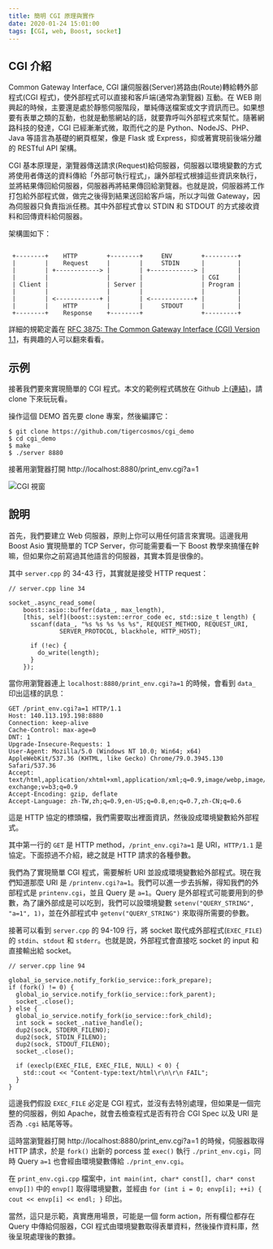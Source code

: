 ```yaml
---
title: 簡明 CGI 原理與實作
date: 2020-01-24 15:01:00
tags: [CGI, web, Boost, socket]
---
```


## CGI 介紹

Common Gateway Interface, CGI 讓伺服器(Server)將路由(Route)轉給轉外部程式(CGI 程式)，使外部程式可以直接和客戶端(通常為瀏覽器) 互動。在 WEB 剛興起的時候，主要還是處於靜態伺服階段，單純傳送檔案或文字資訊而已。如果想要有表單之類的互動，也就是動態網站的話，就要靠呼叫外部程式來幫忙。隨著網路科技的發達，CGI 已經漸漸式微，取而代之的是 Python、NodeJS、PHP、Java 等語言為基礎的網頁框架，像是 Flask 或 Express，抑或著實現前後端分離的 RESTful API 架構。

<!-- more --> 
CGI 基本原理是，瀏覽器傳送請求(Request)給伺服器，伺服器以環境變數的方式將使用者傳送的資料傳給「外部可執行程式」，讓外部程式根據這些資訊來執行，並將結果傳回給伺服器，伺服器再將結果傳回給瀏覽器。也就是說，伺服器將工作打包給外部程式做，做完之後得到結果送回給客戶端，所以才叫做 Gateway，因為伺服器只負責指派任務。其中外部程式會以 STDIN 和 STDOUT 的方式接收資料和回傳資料給伺服器。

架構圖如下：

<pre><code>
 +--------+    HTTP        +--------+     ENV        +---------+
 |        |    Request     |        |     STDIN      |         |
 |        | +------------> |        | +------------> |         |
 |        |                |        |                | CGI     |
 | Client |                | Server |                | Program |
 |        |                |        |                |         |
 |        | <------------+ |        | <------------+ |         |
 |        |    HTTP        |        |     STDOUT     |         |
 +--------+    Response    +--------+                +---------+
</pre></code> 

詳細的規範定義在 [RFC 3875: The Common Gateway Interface (CGI) Version 1.1](https://tools.ietf.org/html/rfc3875)，有興趣的人可以翻來看看。

## 示例

接著我們要來實現簡單的 CGI 程式。本文的範例程式碼放在 Github 上[(連結)](https://github.com/tigercosmos/cgi_demo)，請 clone 下來玩玩看。

操作這個 DEMO 首先要 clone 專案，然後編譯它：

<pre><code class="shell">$ git clone https://github.com/tigercosmos/cgi_demo
$ cd cgi_demo
$ make
$ ./server 8880
</pre></code>

接著用瀏覽器打開 http://localhost:8880/print_env.cgi?a=1

![CGI 視窗](https://user-images.githubusercontent.com/18013815/73074976-c4547380-3ef5-11ea-9ae9-c3d4514579fe.png)

## 說明

首先，我們要建立 Web 伺服器，原則上你可以用任何語言來實現。這邊我用 Boost Asio 實現簡單的 TCP Server，你可能需要看一下 Boost 教學來搞懂在幹嘛，但如果你之前寫過其他語言的伺服器，其實本質是很像的。

其中 `server.cpp` 的 34-43 行，其實就是接受 HTTP request：

<pre><code class="c++">// server.cpp line 34

socket_.async_read_some(
    boost::asio::buffer(data_, max_length),
    [this, self](boost::system::error_code ec, std::size_t length) {
      sscanf(data_, "%s %s %s %s %s", REQUEST_METHOD, REQUEST_URI,
              SERVER_PROTOCOL, blackhole, HTTP_HOST);

      if (!ec) {
        do_write(length);
      }
    });
</pre></code>

當你用瀏覽器連上 `localhost:8880/print_env.cgi?a=1` 的時候，會看到 `data_` 印出這樣的訊息：

<pre><code class="log">GET /print_env.cgi?a=1 HTTP/1.1
Host: 140.113.193.198:8880
Connection: keep-alive
Cache-Control: max-age=0
DNT: 1
Upgrade-Insecure-Requests: 1
User-Agent: Mozilla/5.0 (Windows NT 10.0; Win64; x64) AppleWebKit/537.36 (KHTML, like Gecko) Chrome/79.0.3945.130 Safari/537.36
Accept: text/html,application/xhtml+xml,application/xml;q=0.9,image/webp,image/apng,*/*;q=0.8,application/signed-exchange;v=b3;q=0.9
Accept-Encoding: gzip, deflate
Accept-Language: zh-TW,zh;q=0.9,en-US;q=0.8,en;q=0.7,zh-CN;q=0.6
</pre></code>

這是 HTTP 協定的標頭檔，我們需要取出裡面資訊，然後設成環境變數給外部程式。

其中第一行的 `GET` 是 HTTP method，`/print_env.cgi?a=1` 是 URI，`HTTP/1.1` 是協定。下面掠過不介紹，總之就是 HTTP 請求的各種參數。

我們為了實現簡單 CGI 程式，需要解析 URI 並設成環境變數給外部程式。現在我們知道那麼 URI 是 `/printenv.cgi?a=1`。我們可以進一步去拆解，得知我們的外部程式是 `printenv.cgi`，並且 Query 是 `a=1`。Query 是外部程式可能要用到的參數，為了讓外部成是可以吃到，我們可以設環境變數 `setenv("QUERY_STRING", "a=1", 1)`，並在外部程式中 `getenv("QUERY_STRING")` 來取得所需要的參數。

接著可以看到 `server.cpp` 的 94-109 行，將 socket 取代成外部程式(`EXEC_FILE`)的 `stdin`、`stdout` 和 `stderr`。也就是說，外部程式會直接吃 socket 的 input 和直接輸出給 socket。

<pre><code class="c++">// server.cpp line 94

global_io_service.notify_fork(io_service::fork_prepare);
if (fork() != 0) {
  global_io_service.notify_fork(io_service::fork_parent);
  socket_.close();
} else {
  global_io_service.notify_fork(io_service::fork_child);
  int sock = socket_.native_handle();
  dup2(sock, STDERR_FILENO);
  dup2(sock, STDIN_FILENO);
  dup2(sock, STDOUT_FILENO);
  socket_.close();

  if (execlp(EXEC_FILE, EXEC_FILE, NULL) < 0) {
    std::cout << "Content-type:text/html\r\n\r\n FAIL";
  }
}
</pre></code>

這邊我們假設 `EXEC_FILE` 必定是 CGI 程式，並沒有去特別處理，但如果是一個完整的伺服器，例如 Apache，就會去檢查程式是否有符合 CGI Spec 以及 URI 是否為 `.cgi` 結尾等等。

這時當瀏覽器打開 http://localhost:8880/print_env.cgi?a=1 的時候，伺服器取得 HTTP 請求，於是 `fork()` 出新的 porcess 並 `exec()` 執行 `./print_env.cgi`，同時 Query `a=1` 也會經由環境變數傳給 `./print_env.cgi`。

在 `print_env.cgi.cpp` 檔案中，`int main(int, char* const[], char* const envp[])` 中的 `envp[]` 取得環境變數，並經由 `for (int i = 0; envp[i]; ++i) { cout << envp[i] << endl; }` 印出。

當然，這只是示範，真實應用場景，可能是一個 form action，所有欄位都存在 Query 中傳給伺服器，CGI 程式由環境變數取得表單資料，然後操作資料庫，然後呈現處理後的數據。
